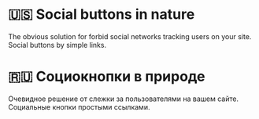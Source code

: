 # :us: Social buttons in nature
The obvious solution for forbid social networks tracking users on your site. Social buttons by simple links.

# :ru: Социокнопки в природе
Очевидное решение от слежки за пользователями на вашем сайте. Социальные кнопки простыми ссылками.

